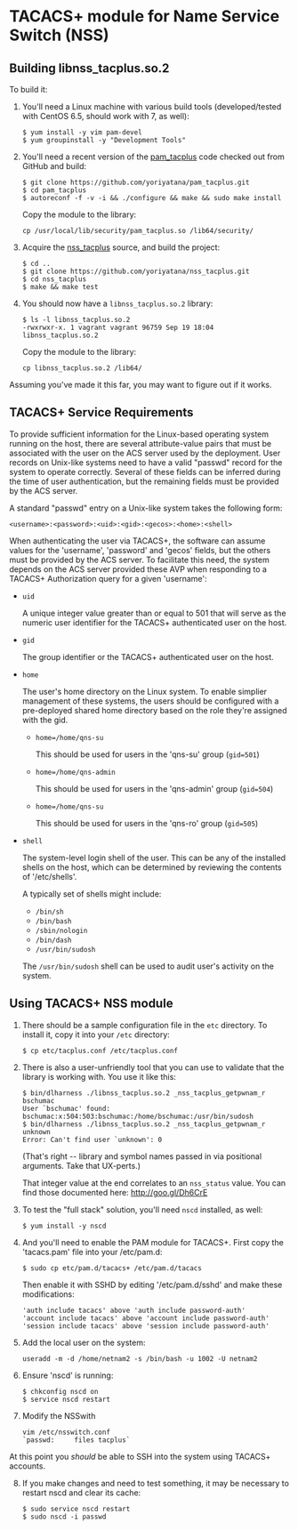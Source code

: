 # TACACS+ module for Name Service Switch (NSS)

## Building libnss_tacplus.so.2

To build it:

1. You'll need a Linux machine with various build tools (developed/tested
   with CentOS 6.5, should work with 7, as well):

   ```
   $ yum install -y vim pam-devel
   $ yum groupinstall -y "Development Tools"
   ```

2. You'll need a recent version of the [pam_tacplus](https://github.com/yoriyatana/pam_tacplus)
   code checked out from GitHub and build:

   ```
   $ git clone https://github.com/yoriyatana/pam_tacplus.git
   $ cd pam_tacplus
   $ autoreconf -f -v -i && ./configure && make && sudo make install
   ```
   Copy the module to the library:
   ```
   cp /usr/local/lib/security/pam_tacplus.so /lib64/security/
   ```
3. Acquire the [nss_tacplus](https://github.com/yoriyatana/nss_tacplus)
   source, and build the project:
 
   ```
   $ cd ..
   $ git clone https://github.com/yoriyatana/nss_tacplus.git
   $ cd nss_tacplus
   $ make && make test
   ```

4. You should now have a `libnss_tacplus.so.2` library:
 
   ```
   $ ls -l libnss_tacplus.so.2
   -rwxrwxr-x. 1 vagrant vagrant 96759 Sep 19 18:04 libnss_tacplus.so.2
   ```
   Copy the module to the library:
   ```
   cp libnss_tacplus.so.2 /lib64/
   ```
   
Assuming you've made it this far, you may want to figure out if it works.

## TACACS+ Service Requirements

To provide sufficient information for the Linux-based operating system
running on the host, there are several attribute-value pairs that
must be associated with the user on the ACS server used by the deployment.
User records on Unix-like systems need to have a valid "passwd" record for
the system to operate correctly. Several of these fields can be inferred
during the time of user authentication, but the remaining fields must be
provided by the ACS server.

A standard "passwd" entry on a Unix-like system takes the following form:

   ```
   <username>:<password>:<uid>:<gid>:<gecos>:<home>:<shell>
   ```
 
When authenticating the user via TACACS+, the software can assume values
for the 'username', 'password' and 'gecos' fields, but the others must be
provided by the ACS server. To facilitate this need, the system depends on
the ACS server provided these AVP when responding to a TACACS+
Authorization query for a given 'username':

* `uid`

  A unique integer value greater than or equal to 501 that will serve as
  the numeric user identifier for the TACACS+ authenticated user on the
  host.

* `gid`

  The group identifier or the TACACS+ authenticated user on the host.

* `home`

  The user's home directory on the Linux system. To enable simplier
  management of these systems, the users should be configured with a
  pre-deployed shared home directory based on the role they're assigned
  with the gid.

  * `home=/home/qns-su`

      This should be used for users in the 'qns-su' group
      (`gid=501`)
    
  * `home=/home/qns-admin`

      This should be used for users in the 'qns-admin' group
      (`gid=504`) 
  
  * `home=/home/qns-su`

      This should be used for users in the 'qns-ro' group
      (`gid=505`)

* `shell`

  The system-level login shell of the user. This can be any of the
  installed shells on the host, which can be determined by reviewing the
  contents of '/etc/shells'.
	
  A typically set of shells might include:
	
  * `/bin/sh`
  * `/bin/bash`
  * `/sbin/nologin`
  * `/bin/dash`
  * `/usr/bin/sudosh`

  The `/usr/bin/sudosh` shell can be used to audit user's activity
  on the system. 

## Using TACACS+ NSS module

1. There should be a sample configuration file in the `etc` directory.
   To install it, copy it into your `/etc` directory:
   
   ```
   $ cp etc/tacplus.conf /etc/tacplus.conf
   ```

2. There is also a user-unfriendly tool that you can use to validate that
   the library is working with. You use it like this:
   
   ```
   $ bin/dlharness ./libnss_tacplus.so.2 _nss_tacplus_getpwnam_r bschumac
   User `bschumac' found:
   bschumac:x:504:503:bschumac:/home/bschumac:/usr/bin/sudosh
   $ bin/dlharness ./libnss_tacplus.so.2 _nss_tacplus_getpwnam_r unknown
   Error: Can't find user `unknown': 0
   ```

   (That's right -- library and symbol names passed in via positional
   arguments. Take that UX-perts.)

   That integer value at the end correlates to an `nss_status` value.
   You can find those documented here: http://goo.gl/Dh6CrE

3. To test the "full stack" solution, you'll need `nscd` installed,
   as well:
   
   ```
   $ yum install -y nscd
   ```

4. And you'll need to enable the PAM module for TACACS+. First copy the
   'tacacs.pam' file into your /etc/pam.d:
   
   ```
   $ sudo cp etc/pam.d/tacacs+ /etc/pam.d/tacacs
   ```

   Then enable it with SSHD by editing '/etc/pam.d/sshd' and make these
   modifications:

   ```
   'auth include tacacs' above 'auth include password-auth'
   'account include tacacs' above 'account include password-auth'
   'session include tacacs' above 'session include password-auth'
   ```
   
5. Add the local user on the system:
   ```
   useradd -m -d /home/netnam2 -s /bin/bash -u 1002 -U netnam2 
   ```
   
6. Ensure 'nscd' is running:

   ```
   $ chkconfig nscd on
   $ service nscd restart
   ```
7. Modify the NSSwith 
   ```
   vim /etc/nsswitch.conf
   `passwd:     files tacplus`
   ```

 At this point you *should* be able to SSH into the system using
   TACACS+ accounts.

8. If you make changes and need to test something, it may be necessary
   to restart nscd and clear its cache:
   
   ```
   $ sudo service nscd restart
   $ sudo nscd -i passwd
   ```

